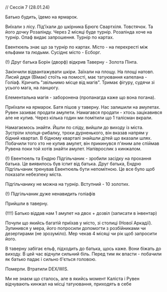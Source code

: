 // Сессія 7 (28.01.24)

Батько будить, їдемо на ярмарок.

Виїхали з лісу. Під'їхали до шкірника Брюгє Свартхіля. Товстячок. Та його дочку Розалінду.
Через 2 місяці буде турнір. Розалінда хоче на турнір. Олаф видає запрошення. Турнір по картах.

Евентюель знає що за турнір по картах.
Місто - на перехресті між ельфами та людьми. Сусіднє місто - Есборг. 

(!) Друг батька Борін (дворф) відкрив Таверну - Золота Пінта.

Закінчили відвантажувати шкіри. Заїхали на площу. На площі натовп.
Лисий дядя (Вімак) стоїть на помості, має татуювання капелана - Голіаф. Кричить "звільнимо місце від магів". 
Тримає фігуру, судячи зі усього мага, на ланцюгу.

Елементальна магія - заборонена (пропанагда каже що вона погана).

Приїхали на ярмарок. Батя пішов у таверну. Нас залишили на амулетах. Рувен зазиває продати амулети.
Намагався продати - хтось зацікавився але не купив. Через кілька годин ми помітили що 1 талісман вкрали.

Намагаємось знайти. Йшли по сліду, вийшли до виходу із міста. Зустріли хлопця-рибалку, трохи дурненького, він вказав напрям у бідний квартал.
В бідному кварталі знайшли дітей що вказали шлях. Побачили того хто не купив амулет, він прикинувся п'яним але спіймав Рувена поки той хотів
знайти амулет. Напіврослик з кинжалом.

(!) Евентюель та Ендрю Підгільчаник - зробили засідку на прохання батька.
Це виявилось був іспит від батька. Друг батька, Ендрю Підгільчаник тренував Евентюель бути непомітною. Це все було щоб показати небезпеку міста.

Підгільчанику не можна на турнір. Вступний - 10 золотих.

(!) Підгільчаник дуже ненавидить голіафів

Прийшли в таверну. 

(!!!!) Батько віддав нам 1 амулет на двох + дозвіл (записати в інвентар)

Почули що якийсь багатій приїхав у місто, зі столиці (Нової Аркадії). Зупинився у мера, його попросили
допомогти з розбійниками чи дезертирами (не зрозуміло). Мер чекав 4 місяці чи рік щоб запросити його.

В таверну забігає ельф, підходить до батька, щось каже. Вони біжать до виходу.
В цей час відчули сильний біль. Перед тим як впасти - побачили як батько падає і сильно б'ється головою.

Померли. Втратили DEX/WIS.

Ми не знаєм що сталось, але в якийсь момент Каліста і Рувен відчувають кинжал на місці татуювання,
приходять в себе